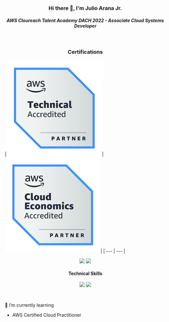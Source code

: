 

<h3 align="center">Hi there 👋, I'm Julio Arana Jr.</h3>

<h5 align="center">AWS Cloureach Talent Academy DACH 2022 - Associate Cloud Systems Developer</h5>

&nbsp;

<h3 align="center">Certifications</h3>
    |<img src=https://github.com/julioaranajr/julioaranajr/blob/main/aws-partner-accreditation-technical-300px.png>|<img src=https://github.com/julioaranajr/julioaranajr/blob/main/aws-partner-cloud-economics-badge-300px.png>|
    | --- | --- |

<p align="center">
    <img src=https://img.shields.io/badge/AWS%20Partner-%20__Technical__%20-brightgreen.svg?style=for-the-badge&logo=amazonaws>
    <img src=https://img.shields.io/badge/AWS%20Partner-Cloud__Economics-brightgreen?style=for-the-badge&logo=amazonaws>
    
 
    
    

<h4 align="center">Technical Skills</h4>

<p align="center">
  <img src=https://img.shields.io/badge/html5-%23E34F26.svg?style=for-the-badge&logo=html5&logoColor=white>
  <img src=https://img.shields.io/badge/css3-%231572B6.svg?style=for-the-badge&logo=css3&logoColor=white>
  
 </p>
 
 &nbsp;

🌱 I’m currently learning
- AWS Certified Cloud Practitioner

<!--
**julioaranajr/julioaranajr** is a ✨ _special_ ✨ repository because its `README.md` (this file) appears on your GitHub profile.

Here are some ideas to get you started:

- 🔭 I’m currently working on ...
- 🌱 I’m currently learning ...
- 👯 I’m looking to collaborate on ...
- 🤔 I’m looking for help with ...
- 💬 Ask me about ...
- 📫 How to reach me: ...
- 😄 Pronouns: ...
- ⚡ Fun fact: ...
-->
